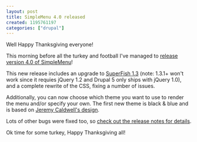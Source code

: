 ```yaml
--- 
layout: post
title: SimpleMenu 4.0 released
created: 1195761197
categories: ["drupal"]
---
```

Well Happy Thanksgiving everyone!

This morning before all the turkey and football I've managed to <a href="http://drupal.org/project/simplemenu">release version 4.0 of SimpleMenu</a>! 

This new release includes an upgrade to <a href="http://users.tpg.com.au/j_birch/plugins/superfish/">SuperFish 1.3</a> (note: 1.3.1+ won't work since it requies jQuery 1.2 and Drupal 5 only ships with jQuery 1.0), and a complete rewrite of the CSS, fixing a number of issues.

Additionally, you can now choose which theme you want to use to render the menu and/or specify your own. The first new theme is black & blue and is based on <a href="http://nerdliness.com/article/2007/11/01/simplemenu-module-customizations">Jeremy Caldwell's design</a>.

Lots of other bugs were fixed too, so <a href="http://drupal.org/node/194548">check out the release notes for details</a>.

Ok time for some turkey, Happy Thanksgiving all!


